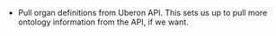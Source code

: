 - Pull organ definitions from Uberon API. This sets us up to pull more ontology information from the API, if we want.
